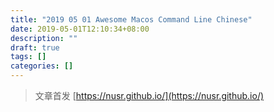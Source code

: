 ```yaml
---
title: "2019 05 01 Awesome Macos Command Line Chinese"
date: 2019-05-01T12:10:34+08:00
description: ""
draft: true
tags: []
categories: []
---
```


<!--more-->

> 文章首发 [https://nusr.github.io/](https://nusr.github.io/)
